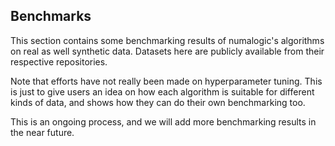 ## Benchmarks

This section contains some benchmarking results of numalogic's algorithms on real as well
synthetic data. Datasets here are publicly available from their respective repositories.

Note that efforts have not really been made on hyperparameter tuning. This is just to give users an 
idea on how each algorithm is suitable for different kinds of data, and shows how they can do
their own benchmarking too.

This is an ongoing process, and we will add more benchmarking results in the near future.
